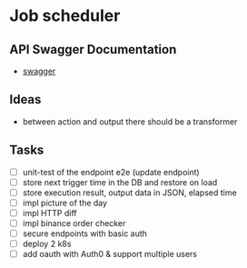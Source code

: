 # Job scheduler

## API Swagger Documentation

- [swagger](http://localhost:8080/swagger-ui/index.html)

## Ideas
- between action and output there should be a transformer

## Tasks
- [ ] unit-test of the endpoint e2e (update endpoint)
- [ ] store next trigger time in the DB and restore on load
- [ ] store execution result, output data in JSON, elapsed time
- [ ] impl picture of the day
- [ ] impl HTTP diff
- [ ] impl binance order checker
- [ ] secure endpoints with basic auth
- [ ] deploy 2 k8s
- [ ] add oauth with Auth0 & support multiple users